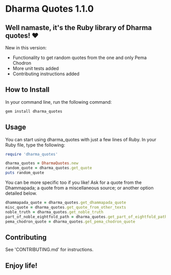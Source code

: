 # Dharma Quotes 1.1.0

## Well namaste, it's the Ruby library of Dharma quotes! :heart:
New in this version:
- Functionality to get random quotes from the one and only Pema Chodron
- More unit tests added
- Contributing instructions added

## How to Install
In your command line, run the following command:
```bash
gem install dharma_quotes
```
## Usage
You can start using dharma_quotes with just a few lines of Ruby. In your Ruby file, type the following:
```ruby
require 'dharma_quotes'

dharma_quotes = DharmaQuotes.new
random_quote = dharma_quotes.get_quote
puts random_quote
```

You can be more specific too if you like! Ask for a quote from the Dhammapada; a quote from a miscellaneous source; or another option detailed below.
```ruby
dhammapada_quote = dharma_quotes.get_dhammapada_quote
misc_quote = dharma_quotes.get_quote_from_other_texts
noble_truth = dharma_quotes.get_noble_truth
part_of_noble_eightfold_path = dharma_quotes.get_part_of_eightfold_path
pema_chodron_quote = dharma_quotes.get_pema_chodron_quote
```

## Contributing
See 'CONTRIBUTING.md' for instructions.

## Enjoy life!
